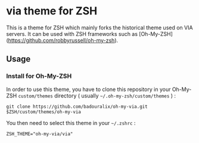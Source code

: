 # via theme for ZSH


This is a theme for ZSH which mainly forks the historical theme used on
VIA servers. It can be used with ZSH frameworks such as [Oh-My-ZSH]
(https://github.com/robbyrussell/oh-my-zsh).


## Usage

### Install for Oh-My-ZSH

In order to use this theme, you have to clone this repository in your Oh-My-ZSH
`custom/themes` directory ( usually `~/.oh-my-zsh/custom/themes` ) :

```
git clone https://github.com/badouralix/oh-my-via.git $ZSH/custom/themes/oh-my-via
```

You then need to select this theme in your `~/.zshrc` :

```
ZSH_THEME="oh-my-via/via"
```

